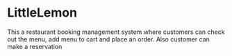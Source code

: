 # LittleLemon
This a restaurant booking management system where customers can check out the menu, add menu to cart and place an order. Also customer can make a reservation
